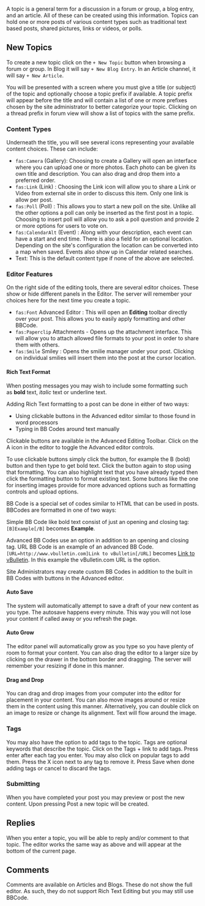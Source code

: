 A topic is a general term for a discussion in a forum or group, a blog entry, and an article. All of these can be created using this information. Topics can hold one or more posts of various content types such as traditional text based posts, shared pictures, links or videos, or polls.

## New Topics

To create a new topic click on the `+ New Topic` button when browsing a forum or group. In Blog it will say `+ New Blog Entry`. In an Article channel, it will say `+ New Article`.

You will be presented with a screen where you must give a title (or subject) of the topic and optionally choose a topic prefix if available. A topic prefix will appear before the title and will contain a list of one or more prefixes chosen by the site administrator to better categorize your topic. Clicking on a thread prefix in forum view will show a list of topics with the same prefix.

### Content Types

Underneath the title, you will see several icons representing your available content  choices. These can include:

 - `fas:Camera` (Gallery): Choosing to create a Gallery will open an interface where you can upload one or more photos. Each photo can be given its own title and description. You can also drag and drop them into a preferred order.
- `fas:Link` (Link) : Choosing the Link icon will allow you to share a Link or Video from external site in order to discuss this item. Only one link is allow per post.
- `fas:Poll` (Poll) : This allows you to start a new poll on the site. Unlike all the other options a poll can only be inserted as the first post in a topic. Choosing to insert poll will allow you to ask a poll question and provide 2 or more options for users to vote on.
- `fas:CalendarAlt` (Event) : Along with your description, each event can have a start and end time. There is also a field for an optional location. Depending on the site's configuration the location can be converted into a map when saved. Events also show up in Calendar related searches.
- Text: This is the default content type if none of the above are selected.

### Editor Features

On the right side of the editing tools, there are several editor choices. These show or hide different panels in the Editor. The server will remember your choices here for the next time you create a topic.

- `fas:Font` Advanced Editor :  This will open an **Editing** toolbar directly over your post. This allows you to easily apply formatting and other BBCode. 
- `fas:Paperclip` Attachments - Opens up the attachment interface. This will allow you to attach allowed file formats to your post in order to share them with others.
- `fas:Smile` Smiley : Opens the smilie manager under your post. Clicking on individual smilies will insert them into the post at the cursor location.

#### Rich Text Format

When posting messages you may wish to include some formatting such as **bold** text, _italic_ text or underline text.

Adding Rich Text formatting to a post can be done in either of two ways:

- Using clickable buttons in the Advanced editor similar to those found in word processors
- Typing in BB Codes around text manually

Clickable buttons are available in the Advanced Editing Toolbar. Click on the A icon in the editor to toggle the Advanced editor controls.

To use clickable buttons simply click the button, for example the B (bold) button and then type to get bold text. Click the button again to stop using that formatting. You can also highlight text that you have already typed then click the formatting button to format existing text. Some buttons like the one for inserting images provide for more advanced options such as formatting controls and upload options.

BB Code is a special set of codes similar to HTML that can be used in posts. BBCodes are formatted in one of two ways:

Simple BB Code like bold text consist of just an opening and closing tag:` [B]Example[/B]` becomes **Example**.

Advanced BB Codes use an option in addition to an opening and closing tag. URL BB Code is an example of an advanced BB Code.  
`[URL=http://www.vbulletin.com]Link to vBulletin[/URL]` becomes [Link to vBulletin](http://www.vbulletin.com/). In this example the vBulletin.com URL is the option.

Site Administrators may create custom BB Codes in addition to the built in BB Codes with buttons in the Advanced editor.

#### Auto Save

The system will automatically attempt to save a draft of your new content as you type. The autosave happens every minute. This way you will not lose your content if called away or you refresh the page.

#### Auto Grow

The editor panel will automatically grow as you type so you have plenty of room to format your content. You can also drag the editor to a larger size by clicking on the drawer in the bottom border and dragging. The server will remember your resizing if done in this manner.

#### Drag and Drop

You can drag and drop images from your computer into the editor for placement in your content. You can also move images around or resize them in the content using this manner. Alternatively, you can double click on an image to resize or change its alignment. Text will flow around the image.

### Tags

You may also have the option to add tags to the topic. Tags are optional keywords that  describe the topic. Click on the Tags +  link to add tags. Press enter after each tag you enter. You may also click on popular tags to add them. Press the X icon next to any tag to remove it.  Press Save when done adding tags or cancel to discard the tags.



### Submitting

When you have completed your post you may preview or post the new content. Upon pressing Post a new topic will be created.

## Replies

When you enter a topic, you will be able to reply and/or comment to that topic. The editor works the same way as above and will appear at the bottom of the current page. 

## Comments

Comments are available on Articles and Blogs. These do not show the full editor. As such, they do not support Rich Text Editing but you may still use BBCode.